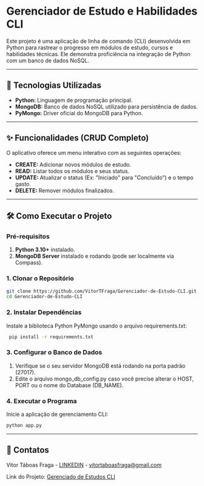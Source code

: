 # Gerenciador de Estudo e Habilidades CLI

Este projeto é uma aplicação de linha de comando (CLI) desenvolvida em Python para rastrear o progresso em módulos de estudo, cursos e habilidades técnicas. Ele demonstra proficiência na integração de Python com um banco de dados NoSQL.

---

## 🚀 Tecnologias Utilizadas

- **Python:** Linguagem de programação principal.
- **MongoDB:** Banco de dados NoSQL utilizado para persistência de dados.
- **PyMongo:** Driver oficial do MongoDB para Python.

---

## ✨ Funcionalidades (CRUD Completo)

O aplicativo oferece um menu interativo com as seguintes operações:

- **CREATE:** Adicionar novos módulos de estudo.
- **READ:** Listar todos os módulos e seus status.
- **UPDATE:** Atualizar o status (Ex: "Iniciado" para "Concluído") e o tempo gasto.
- **DELETE:** Remover módulos finalizados.

---

## 🛠️ Como Executar o Projeto

### Pré-requisitos

1.  **Python 3.10+** instalado.
2.  **MongoDB Server** instalado e rodando (pode ser localmente via Compass).

### 1. Clonar o Repositório

```bash
git clone https://github.com/VitorTFraga/Gerenciador-de-Estudo-CLI.git
cd Gerenciador-de-Estudo-CLI
```

### 2. Instalar Dependências

Instale a biblioteca Python PyMongo usando o arquivo requirements.txt:

```bash
 pip install -r requirements.txt
```

### 3. Configurar o Banco de Dados

1. Verifique se o seu servidor MongoDB está rodando na porta padrão (27017).
2. Edite o arquivo mongo_db_config.py caso você precise alterar o HOST, PORT ou o nome do Database (DB_NAME).

### 4. Executar o Programa

Inicie a aplicação de gerenciamento CLI:

```bash
python app.py
```

---

## 🪪 Contatos

Vitor Táboas Fraga - [LINKEDIN](https://www.linkedin.com/in/vitor-táboas-fraga-002651212) - vitortaboasfraga@gmail.com

Link do Projeto: [Gerenciado de Estudos CLI](https://github.com/VitorTFraga/Gerenciador-de-Estudo-CLI)

